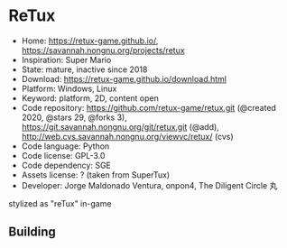 # ReTux

- Home: https://retux-game.github.io/, https://savannah.nongnu.org/projects/retux
- Inspiration: Super Mario
- State: mature, inactive since 2018
- Download: https://retux-game.github.io/download.html
- Platform: Windows, Linux
- Keyword: platform, 2D, content open
- Code repository: https://github.com/retux-game/retux.git (@created 2020, @stars 29, @forks 3), https://git.savannah.nongnu.org/git/retux.git (@add), http://web.cvs.savannah.nongnu.org/viewvc/retux/ (cvs)
- Code language: Python
- Code license: GPL-3.0
- Code dependency: SGE
- Assets license: ? (taken from SuperTux)
- Developer: Jorge Maldonado Ventura, onpon4, The Diligent Circle 丸

stylized as "reTux" in-game

## Building
